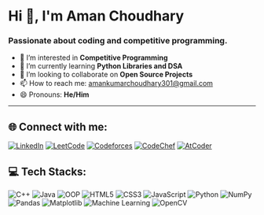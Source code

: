 # Hi 👋, I'm Aman Choudhary  
### Passionate about coding and competitive programming. 
 

- 👀 I’m interested in **Competitive Programming**  
- 🌱 I’m currently learning **Python Libraries and DSA**  
- 💞️ I’m looking to collaborate on **Open Source Projects**  
- 📫 How to reach me: [amankumarchoudhary301@gmail.com](mailto:amankumarchoudhary301@gmail.com)  
- 😄 Pronouns: **He/Him**   

---

## 🌐 Connect with me:  

<p align="left">
  <a href="https://www.linkedin.com/in/aman-choudhary-b2263928b/" target="blank"><img src="https://img.shields.io/badge/LinkedIn-%230A66C2.svg?&style=for-the-badge&logo=linkedin&logoColor=white" alt="LinkedIn" /></a>
<!--   <a href="https://www.instagram.com/aman.jat_17?igsh=MTl5djRsbms1cGFmMg==" target="blank"><img src="https://img.shields.io/badge/Instagram-%23E4405F.svg?&style=for-the-badge&logo=instagram&logoColor=white" alt="Instagram" /></a> -->
  <a href="https://leetcode.com/AmanChoudhary17/" target="blank"><img src="https://img.shields.io/badge/LeetCode-%23FFA116.svg?&style=for-the-badge&logo=leetcode&logoColor=white" alt="LeetCode" /></a>
  <a href="https://codeforces.com/profile/AmanChoudhary17" target="blank"><img src="https://img.shields.io/badge/Codeforces-%231F8ACB.svg?&style=for-the-badge&logo=codeforces&logoColor=white" alt="Codeforces" /></a>
  <a href="https://www.codechef.com/users/aman_17_04" target="blank"><img src="https://img.shields.io/badge/CodeChef-%235B4638.svg?&style=for-the-badge&logo=codechef&logoColor=white" alt="CodeChef" /></a>
  <a href="https://atcoder.jp/users/AmanChoudhary17" target="blank"><img src="https://img.shields.io/badge/AtCoder-%2300CCBB.svg?&style=for-the-badge&logo=atcoder&logoColor=white" alt="AtCoder" /></a>
</p>

## 💻 Tech Stacks:

<p align="left">
  <img src="https://img.shields.io/badge/C%2B%2B-%2300599C.svg?&style=for-the-badge&logo=c%2B%2B&logoColor=white" alt="C++" />
  <img src="https://img.shields.io/badge/Java-%23ED8B00.svg?&style=for-the-badge&logo=java&logoColor=white" alt="Java" />
  <img src="https://img.shields.io/badge/OOP-%23007396.svg?&style=for-the-badge&logoColor=white" alt="OOP" />
  <img src="https://img.shields.io/badge/HTML5-%23E34F26.svg?&style=for-the-badge&logo=html5&logoColor=white" alt="HTML5" />
  <img src="https://img.shields.io/badge/CSS3-%231572B6.svg?&style=for-the-badge&logo=css3&logoColor=white" alt="CSS3" />
  <img src="https://img.shields.io/badge/JavaScript-%23F7DF1E.svg?&style=for-the-badge&logo=javascript&logoColor=black" alt="JavaScript" />
  <img src="https://img.shields.io/badge/Python-%2314354C.svg?&style=for-the-badge&logo=python&logoColor=white" alt="Python" />
  <img src="https://img.shields.io/badge/Numpy-%23013243.svg?&style=for-the-badge&logo=numpy&logoColor=white" alt="NumPy" />
  <img src="https://img.shields.io/badge/Pandas-%23150458.svg?&style=for-the-badge&logo=pandas&logoColor=white" alt="Pandas" />
  <img src="https://img.shields.io/badge/Matplotlib-%23ffffff.svg?&style=for-the-badge&logo=plotly&logoColor=black" alt="Matplotlib" />
  <img src="https://img.shields.io/badge/Machine%20Learning-%2300C7B7.svg?&style=for-the-badge&logo=scikit-learn&logoColor=white" alt="Machine Learning" />
  <img src="https://img.shields.io/badge/OpenCV-%23004887.svg?&style=for-the-badge&logo=opencv&logoColor=white" alt="OpenCV" />
</p>



<!---
AmanChoudhary17/AmanChoudhary17 is a ✨ special ✨ repository because its `README.md` (this file) appears on your GitHub profile.
You can click the Preview link to take a look at your changes.
--->
